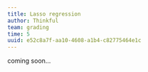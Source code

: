 ```yaml
---
title: Lasso regression
author: Thinkful
team: grading
time: 5
uuid: e52c8a7f-aa10-4608-a1b4-c82775464e1c
---
```


coming soon...
